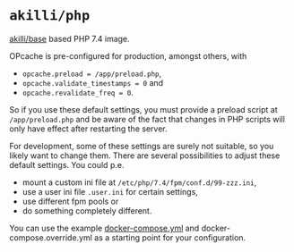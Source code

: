 # `akilli/php`

[akilli/base](https://github.com/akilli/base) based PHP 7.4 image. 

OPcache is pre-configured for production, amongst others, with

- `opcache.preload = /app/preload.php`,
- `opcache.validate_timestamps = 0` and
- `opcache.revalidate_freq = 0`.

So if you use these default settings, you must provide a preload script at `/app/preload.php` and be aware of the fact that changes in PHP scripts will only have effect after restarting the server. 

For development, some of these settings are surely not suitable, so you likely want to change them. There are several possibilities to adjust these default settings. You could p.e. 

- mount a custom ini file at `/etc/php/7.4/fpm/conf.d/99-zzz.ini`,
- use a user ini file `.user.ini` for certain settings,
- use different fpm pools or
- do something completely different.

You can use the example [docker-compose.yml](docker-compose.yml) and docker-compose.override.yml as a starting point for your configuration.
